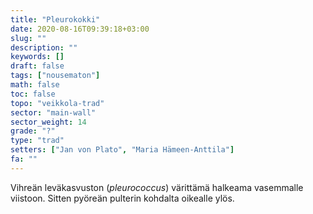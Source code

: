 ```yaml
---
title: "Pleurokokki"
date: 2020-08-16T09:39:18+03:00
slug: ""
description: ""
keywords: []
draft: false
tags: ["nousematon"]
math: false
toc: false
topo: "veikkola-trad"
sector: "main-wall"
sector_weight: 14
grade: "?"
type: "trad"
setters: ["Jan von Plato", "Maria Hämeen-Anttila"]
fa: ""
---
```


Vihreän leväkasvuston (_pleurococcus_) värittämä halkeama vasemmalle viistoon. Sitten pyöreän pulterin kohdalta oikealle ylös.